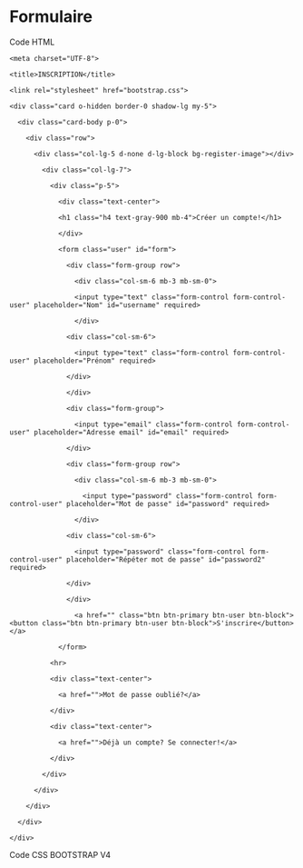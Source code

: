 # Formulaire

Code HTML
<!DOCTYPE html>

<html>

<head>

    <meta charset="UTF-8">

    <title>INSCRIPTION</title>

    <link rel="stylesheet" href="bootstrap.css">

</head>

<body class="bg-gradient-primary">

  <div class="container">

    <div class="card o-hidden border-0 shadow-lg my-5">

      <div class="card-body p-0">

        <div class="row">

          <div class="col-lg-5 d-none d-lg-block bg-register-image"></div>

            <div class="col-lg-7">

              <div class="p-5">

                <div class="text-center">

                <h1 class="h4 text-gray-900 mb-4">Créer un compte!</h1>

                </div>

                <form class="user" id="form">

                  <div class="form-group row">

                    <div class="col-sm-6 mb-3 mb-sm-0">

                    <input type="text" class="form-control form-control-user" placeholder="Nom" id="username" required>

                    </div>

                  <div class="col-sm-6">

                    <input type="text" class="form-control form-control-user" placeholder="Prénom" required>

                  </div>

                  </div>

                  <div class="form-group">

                    <input type="email" class="form-control form-control-user" placeholder="Adresse email" id="email" required>

                  </div>

                  <div class="form-group row">

                    <div class="col-sm-6 mb-3 mb-sm-0">

                      <input type="password" class="form-control form-control-user" placeholder="Mot de passe" id="password" required>

                    </div>

                  <div class="col-sm-6">

                    <input type="password" class="form-control form-control-user" placeholder="Répéter mot de passe" id="password2" required>

                  </div>

                  </div>

                    <a href="" class="btn btn-primary btn-user btn-block"><button class="btn btn-primary btn-user btn-block">S'inscrire</button></a>

                </form>

              <hr>

              <div class="text-center">

                <a href="">Mot de passe oublié?</a>

              </div>

              <div class="text-center">

                <a href="">Déjà un compte? Se connecter!</a>

              </div>

            </div>

          </div>

        </div>

      </div>

    </div>

 

  </div>

  </body>

  </html>

Code CSS
BOOTSTRAP V4
